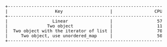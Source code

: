 <pre>
+-------------------------------------------------------------------------------+
|                  Key                  |                CPU(ms)                |
+-------------------------------------------------------------------------------+
|                 Linear                |                 570 ms                |
|               Two object              |                 110 ms                |
|  Two object with the iterator of list |                 70 ms                 |
|     Two object, use unordered_map     |                 50 ms                 |
+-------------------------------------------------------------------------------+
</pre>
